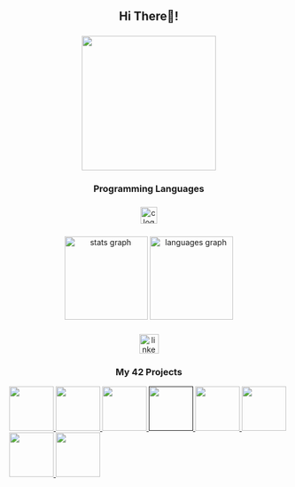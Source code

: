 <h2 align="center">Hi There👋!</h2>

###

<div align="center">
  <img height="242" src="https://user-images.githubusercontent.com/74038190/212750155-3ceddfbd-19d3-40a3-87af-8d329c8323c4.gif"  />
</div>

###

<h3 align="center">Programming Languages</h3>

###

<div align="center">
  <img src="https://cdn.jsdelivr.net/gh/devicons/devicon/icons/c/c-original.svg" height="30" alt="c logo"  />
</div>

###

<div align="center">
  <img src="https://github-readme-stats.vercel.app/api?username=jAzzvdou&hide_title=false&hide_rank=true&show_icons=true&include_all_commits=true&count_private=true&disable_animations=false&theme=tokyonight&locale=en&hide_border=true" height="150" alt="stats graph"  />
  <img src="https://github-readme-stats.vercel.app/api/top-langs?username=jAzzvdou&locale=en&hide_title=false&layout=compact&card_width=320&langs_count=5&theme=tokyonight&hide_border=true" height="150" alt="languages graph"  />
</div>

###

<div align="center">
  <a href="https://www.linkedin.com/in/jo%C3%A3o-azevedo-martins-9221b6256/" target="_blank">
    <img src="https://img.shields.io/static/v1?message=LinkedIn&logo=linkedin&label=&color=0077B5&logoColor=white&labelColor=&style=for-the-badge" height="35" alt="linkedin logo"  />
  </a>
</div>

###

<h3 align="center">My 42 Projects</h3>

<a href="https://github.com/jAzzvdou/Libft">
<img height="80px" src="https://raw.githubusercontent.com/jou-code/42-project-badges/main/badges/libftm.png" />
  
</a>
<a href="https://github.com/jAzzvdou/Printf">
<img height="80px" src="https://raw.githubusercontent.com/jou-code/42-project-badges/main/badges/ft_printfm.png" />

</a>
<a href="https://github.com/jAzzvdou/GetNextLine">
<img height="80px" src="https://raw.githubusercontent.com/jou-code/42-project-badges/main/badges/get_next_linem.png" />
  
</a>
<a href="">
<img height="80px" src="https://raw.githubusercontent.com/jou-code/42-project-badges/main/badges/born2berootm.png" />
  
</a>
<a href="https://github.com/jAzzvdou/Pipex">
<img height="80px" src="https://raw.githubusercontent.com/jou-code/42-project-badges/main/badges/pipexm.png" />
  
</a>
<a href="https://github.com/jAzzvdou/PushSwap">
<img height="80px" src="https://raw.githubusercontent.com/jou-code/42-project-badges/main/badges/push_swapm.png" />

</a>
<a href="https://github.com/jAzzvdou/FDF">
<img height="80px" src="https://raw.githubusercontent.com/jou-code/42-project-badges/main/badges/fdfm.png" />

</a>
<a href="https://github.com/jAzzvdou/Philosophers">
<img height="80px" src="https://raw.githubusercontent.com/jou-code/42-project-badges/main/badges/philosophersm.png" />
